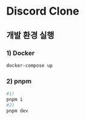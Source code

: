 # Discord Clone

## 개발 환경 실행

### 1) Docker

```bash
docker-compose up
```

### 2) pnpm

```bash
#1) 
pnpm i
#2)
pnpm dev
```
